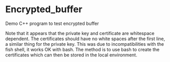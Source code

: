 # Encrypted_buffer

Demo C++ program to test encrypted buffer

Note that it appears that the private key and certificate are whitespace dependent.
The certificates should have no white spaces after the first line, a similar thing for the private key.
This was due to incompatibilities with the fish shell, it works OK with bash.
The method is to use bash to create the certificates which can then be stored in the local
environment.
